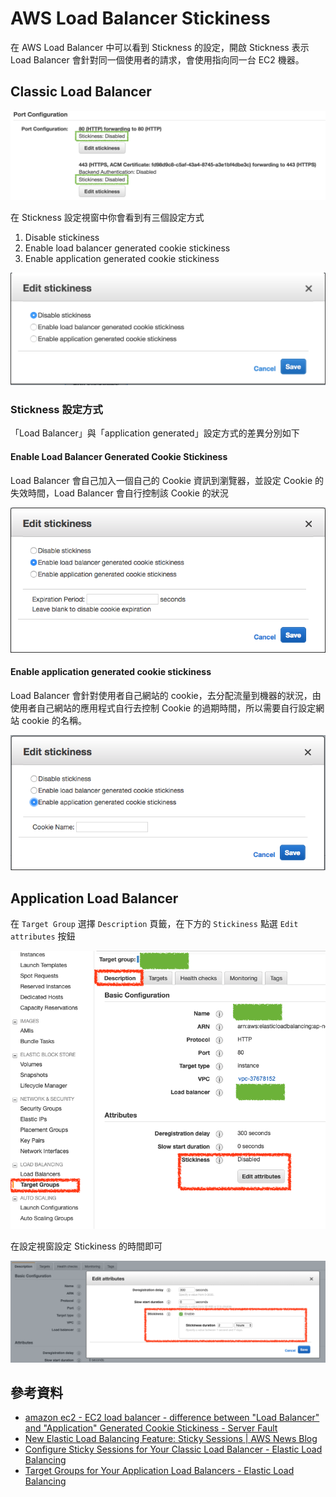 # AWS Load Balancer Stickiness


在 AWS Load Balancer 中可以看到 Stickness 的設定，開啟 Stickness 表示 Load Balancer 會針對同一個使用者的請求，會使用指向同一台 EC2 機器。

## Classic Load Balancer

![AWS Load Balancer Stickiness 設定](./images/load-balancer-stickiness-setting.png)

在 Stickness 設定視窗中你會看到有三個設定方式

 1. Disable stickiness
 2. Enable load balancer generated cookie stickiness
 3. Enable application generated cookie stickiness

![AWS Load Balancer Stickiness 設定視窗](./images/load-balancer-stickiness-setting-dialog.png)

### Stickness 設定方式

「Load Balancer」與「application generated」設定方式的差異分別如下

#### Enable Load Balancer Generated Cookie Stickiness

Load Balancer 會自己加入一個自己的 Cookie 資訊到瀏覽器，並設定 Cookie 的失效時間，Load Balancer 會自行控制該 Cookie 的狀況

![AWS Load Balancer Stickiness 設定視窗](./images/load-balancer-stickiness-setting-dialog-load-balancer-generated-cookie-stickiness.png)

#### Enable application generated cookie stickiness

Load Balancer 會針對使用者自己網站的 cookie，去分配流量到機器的狀況，由使用者自己網站的應用程式自行去控制 Cookie 的過期時間，所以需要自行設定網站 cookie 的名稱。

![AWS Load Balancer Stickiness 設定視窗](./images/load-balancer-stickiness-setting-dialog-application-generated-cookie-stickiness.png)


## Application Load Balancer

在 `Target Group` 選擇 `Description` 頁籤，在下方的 `Stickiness` 點選 `Edit attributes` 按鈕

![AWS Load Balancer Stickiness 設定視窗](./images/target-group-stickiness-menu.png)

在設定視窗設定 Stickiness 的時間即可

![AWS Load Balancer Stickiness 設定視窗](./images/target-group-stickiness-setting.png)


## 參考資料
* [amazon ec2 - EC2 load balancer - difference between "Load Balancer" and "Application" Generated Cookie Stickiness - Server Fault](https://serverfault.com/questions/435431/ec2-load-balancer-difference-between-load-balancer-and-application-generat)
* [New Elastic Load Balancing Feature: Sticky Sessions | AWS News Blog](https://aws.amazon.com/blogs/aws/new-elastic-load-balancing-feature-sticky-sessions/)
* [Configure Sticky Sessions for Your Classic Load Balancer - Elastic Load Balancing](http://docs.aws.amazon.com/elasticloadbalancing/latest/classic/elb-sticky-sessions.html)
* [Target Groups for Your Application Load Balancers - Elastic Load Balancing](https://docs.aws.amazon.com/elasticloadbalancing/latest/application/load-balancer-target-groups.html)
